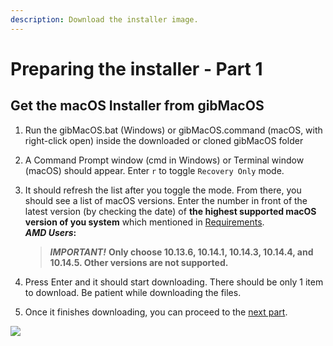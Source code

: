 ```yaml
---
description: Download the installer image.
---
```


# Preparing the installer - Part 1

## Get the macOS Installer from gibMacOS

1. Run the gibMacOS.bat \(Windows\) or gibMacOS.command \(macOS, with right-click open\) inside the downloaded or cloned gibMacOS folder
2. A Command Prompt window \(cmd in Windows\) or Terminal window \(macOS\) should appear. Enter `r` to toggle `Recovery Only` mode.
3. It should refresh the list after you toggle the mode. From there, you should see a list of macOS versions. Enter the number in front of the latest version \(by checking the date\) of **the highest supported macOS version of you system** which mentioned in [Requirements](get-started/untitled/#requirements).  
   _**AMD Users**_**:**

   > _**IMPORTANT!**_ **Only choose 10.13.6, 10.14.1, 10.14.3, 10.14.4, and 10.14.5. Other versions are not supported.**

4. Press Enter and it should start downloading. There should be only 1 item to download. Be patient while downloading the files.
5. Once it finishes downloading, you can proceed to the [next part](preparing-the-installer-part-2/).

![](../.gitbook/assets/gibmacos-macos-1.gif)

